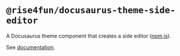 # `@rise4fun/docusaurus-theme-side-editor`

A Docusaurus theme component that creates a side editor  ([npm.js](https://www.npmjs.com/package/@rise4fun/docusaurus-theme-side-editor)).

See [documentation](https://microsoft.github.io/microsoft/docusaurus-plugins-rise4fun/docs/plugins/docusaurus-theme-side-editor).
